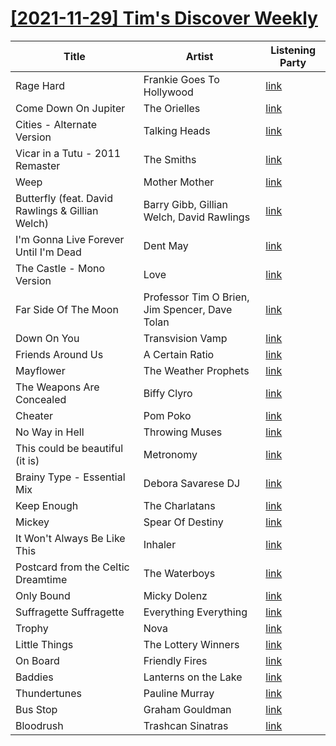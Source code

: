 # [[2021-11-29] Tim's Discover Weekly](https://open.spotify.com/user/zachthehammer/playlist/72P7AJ4GXa5bzkUvl3JeO8)

| Title | Artist | Listening Party |
| --- | --- | --- |
| Rage Hard | Frankie Goes To Hollywood | [link](https://timstwitterlisteningparty.com/pages/replay/feed_798.html) |
| Come Down On Jupiter | The Orielles | [link](https://timstwitterlisteningparty.com/pages/replay/feed_4.html) |
| Cities - Alternate Version | Talking Heads | [link](https://timstwitterlisteningparty.com/pages/replay/feed_324.html) |
| Vicar in a Tutu - 2011 Remaster | The Smiths | [link](https://timstwitterlisteningparty.com/pages/replay/feed_423.html) |
| Weep | Mother Mother | [link](https://timstwitterlisteningparty.com/pages/replay/feed_828.html) |
| Butterfly (feat. David Rawlings & Gillian Welch) | Barry Gibb, Gillian Welch, David Rawlings | [link](https://timstwitterlisteningparty.com/pages/replay/feed_646.html) |
| I'm Gonna Live Forever Until I'm Dead | Dent May | [link](https://timstwitterlisteningparty.com/pages/replay/feed_546.html) |
| The Castle - Mono Version | Love | [link](https://timstwitterlisteningparty.com/pages/replay/feed_638.html) |
| Far Side Of The Moon | Professor Tim O Brien, Jim Spencer, Dave Tolan | [link](https://timstwitterlisteningparty.com/pages/replay/feed_342.html) |
| Down On You | Transvision Vamp | [link](https://timstwitterlisteningparty.com/pages/replay/feed_366.html) |
| Friends Around Us | A Certain Ratio | [link](https://timstwitterlisteningparty.com/pages/replay/feed_439.html) |
| Mayflower | The Weather Prophets | [link](https://timstwitterlisteningparty.com/pages/replay/feed_332.html) |
| The Weapons Are Concealed | Biffy Clyro | [link](https://timstwitterlisteningparty.com/pages/replay/feed_388.html) |
| Cheater | Pom Poko | [link](https://timstwitterlisteningparty.com/pages/replay/feed_643.html) |
| No Way in Hell | Throwing Muses | [link](https://timstwitterlisteningparty.com/pages/replay/feed_154.html) |
| This could be beautiful (it is) | Metronomy | [link](https://timstwitterlisteningparty.com/pages/replay/feed_79.html) |
| Brainy Type - Essential Mix | Debora Savarese DJ | [link]() |
| Keep Enough | The Charlatans | [link](https://timstwitterlisteningparty.com/pages/replay/feed_237.html) |
| Mickey | Spear Of Destiny | [link](https://timstwitterlisteningparty.com/pages/replay/feed_848.html) |
| It Won't Always Be Like This | Inhaler | [link](https://timstwitterlisteningparty.com/pages/replay/feed_849.html) |
| Postcard from the Celtic Dreamtime | The Waterboys | [link](https://timstwitterlisteningparty.com/pages/replay/feed_399.html) |
| Only Bound | Micky Dolenz | [link](https://timstwitterlisteningparty.com/pages/replay/feed_900.html) |
| Suffragette Suffragette | Everything Everything | [link](https://timstwitterlisteningparty.com/pages/replay/feed_228.html) |
| Trophy | Nova | [link](https://timstwitterlisteningparty.com/pages/replay/feed_498.html) |
| Little Things | The Lottery Winners | [link](https://timstwitterlisteningparty.com/pages/replay/feed_517.html) |
| On Board | Friendly Fires | [link](https://timstwitterlisteningparty.com/pages/replay/feed_282.html) |
| Baddies | Lanterns on the Lake | [link](https://timstwitterlisteningparty.com/pages/replay/feed_420.html) |
| Thundertunes | Pauline Murray | [link](https://timstwitterlisteningparty.com/pages/replay/feed_773.html) |
| Bus Stop | Graham Gouldman | [link](https://timstwitterlisteningparty.com/pages/replay/feed_653.html) |
| Bloodrush | Trashcan Sinatras | [link](https://timstwitterlisteningparty.com/pages/replay/feed_115.html) |
